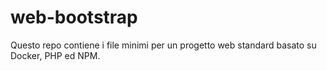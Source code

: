 # web-bootstrap
Questo repo contiene i file minimi per un progetto web standard basato su Docker, PHP ed NPM.
